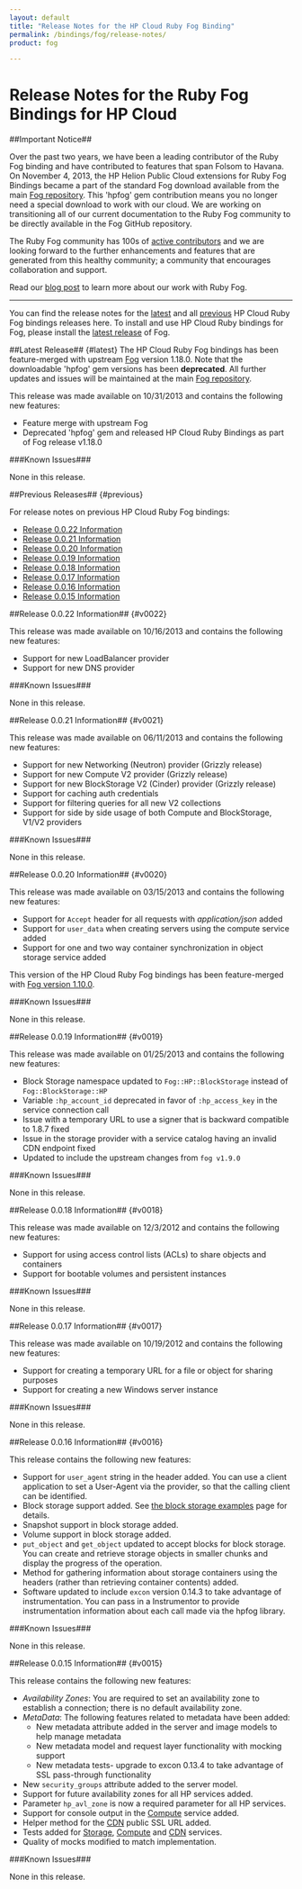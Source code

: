```yaml
---
layout: default
title: "Release Notes for the HP Cloud Ruby Fog Binding"
permalink: /bindings/fog/release-notes/
product: fog

---
```

# Release Notes for the Ruby Fog Bindings for HP Cloud

##Important Notice##

Over the past two years, we have been a leading contributor of the Ruby Fog binding and have contributed to features that span Folsom to Havana. On November 4, 2013, the HP Helion Public Cloud extensions for Ruby Fog Bindings became a part of the standard Fog download available from the main [Fog repository](https://github.com/fog/fog).  This 'hpfog' gem contribution means you no longer need a special download to work with our cloud. We are working on transitioning all of our current documentation to the Ruby Fog community to be directly available in the Fog GitHub repository.
 
The Ruby Fog community has 100s of [active contributors](https://github.com/fog/fog/graphs/contributors) and we are looking forward to the further enhancements and features that are generated from this healthy community; a community that encourages collaboration and support.
 
Read our [blog post](http://www.hpcloud.com/blog/releasing-ruby-bindings-wild) to learn more about our work with Ruby Fog.

_______________


You can find the release notes for the [latest](#latest) and all [previous](#previous) HP Cloud Ruby Fog bindings releases here. To install and use HP Cloud Ruby bindings for Fog, please install the [latest release](http://fog.io) of Fog.

##Latest Release## {#latest}
The HP Cloud Ruby Fog bindings has been feature-merged with upstream [Fog](http://fog.io) version 1.18.0. Note that the downloadable 'hpfog' gem versions has been **deprecated**. All further updates and issues will be maintained at the main [Fog repository](https://github.com/fog/fog).

This release was made available on 10/31/2013 and contains the following new features:

* Feature merge with upstream Fog
* Deprecated 'hpfog' gem and released HP Cloud Ruby Bindings as part of Fog release v1.18.0

###Known Issues###

None in this release.

##Previous Releases## {#previous}

For release notes on previous HP Cloud Ruby Fog bindings:

* [Release 0.0.22 Information](#v0022)
* [Release 0.0.21 Information](#v0021)
* [Release 0.0.20 Information](#v0020)
* [Release 0.0.19 Information](#v0019)
* [Release 0.0.18 Information](#v0018)
* [Release 0.0.17 Information](#v0017)
* [Release 0.0.16 Information](#v0016)
* [Release 0.0.15 Information](#v0015)


##Release 0.0.22 Information## {#v0022}

This release was made available on 10/16/2013 and contains the following new features:

* Support for new LoadBalancer provider
* Support for new DNS provider

###Known Issues###

None in this release.

##Release 0.0.21 Information## {#v0021}

This release was made available on 06/11/2013 and contains the following new features:

* Support for new Networking (Neutron) provider (Grizzly release)
* Support for new Compute V2 provider (Grizzly release)
* Support for new BlockStorage V2 (Cinder) provider (Grizzly release)
* Support for caching auth credentials
* Support for filtering queries for all new V2 collections
* Support for side by side usage of both Compute and BlockStorage, V1/V2 providers

###Known Issues###

None in this release.

##Release 0.0.20 Information## {#v0020}

This release was made available on 03/15/2013 and contains the following new features:

* Support for `Accept` header for all requests with *application/json* added
* Support for `user_data` when creating servers using the compute service added
* Support for one and two way container synchronization in object storage service added

This version of the HP Cloud Ruby Fog bindings has been feature-merged with [Fog version 1.10.0](http://github.com/fog/fog).

###Known Issues###

None in this release.


##Release 0.0.19 Information## {#v0019}

This release was made available on 01/25/2013 and contains the following new features:

* Block Storage namespace updated to `Fog::HP::BlockStorage` instead of `Fog::BlockStorage::HP`
* Variable `:hp_account_id` deprecated in favor of `:hp_access_key` in the service connection call
* Issue with a temporary URL to use a signer that is backward compatible to 1.8.7 fixed
* Issue in the storage provider with a service catalog having an invalid CDN endpoint fixed
* Updated to include the upstream changes from `fog v1.9.0`

###Known Issues###

None in this release.


##Release 0.0.18 Information## {#v0018}

This release was made available on 12/3/2012 and contains the following new features:

* Support for using access control lists (ACLs) to share objects and containers
* Support for bootable volumes and persistent instances

###Known Issues###

None in this release.


##Release 0.0.17 Information## {#v0017}

This release was made available on 10/19/2012 and contains the following new features:

* Support for creating a temporary URL for a file or object for sharing purposes
* Support for creating a new Windows server instance

###Known Issues###

None in this release.


##Release 0.0.16 Information## {#v0016}

This release contains the following new features:

* Support for `user_agent` string in the header added.  You can use a client application to set a User-Agent via the provider, so that the calling client can be identified.
* Block storage support added.  See [the block storage examples](/bindings/fog/block-storage) page for details.
* Snapshot support in block storage added. 
* Volume support in block storage added.
* `put_object` and `get_object` updated to accept blocks for block storage. You can create and retrieve storage objects in smaller chunks and display the progress of the operation.
* Method for gathering information about storage containers using the headers (rather than retrieving container contents) added. 
* Software updated to include `excon` version 0.14.3 to take advantage of instrumentation.  You can pass in a Instrumentor to provide instrumentation information about each call made via the hpfog library.  

###Known Issues###

None in this release.


##Release 0.0.15 Information## {#v0015}

This release contains the following new features:

* <i>Availability Zones</i>: You are required to set an availability zone to establish a connection; there is no default availability zone.
* <i>MetaData</i>: The following features related to metadata have been added:
    - New metadata attribute added in the server and image models to help manage metadata
    - New metadata model and request layer functionality with mocking support
    - New metadata tests- upgrade to excon 0.13.4 to take advantage of SSL pass-through functionality
* New `security_groups` attribute added to the server model.
* Support for future availability zones for all HP services added.
* Parameter `hp_avl_zone` is now a required parameter for all HP services.
* Support for console output in the [Compute](/bindings/fog/compute) service added.
* Helper method for the [CDN](/bindings/fog/cdn) public SSL URL added.
* Tests added for [Storage](/bindings/fog/object-storage), [Compute](/bindings/fog/compute) and [CDN](/bindings/fog/cdn) services.
* Quality of mocks modified to match implementation.

###Known Issues###

None in this release.

